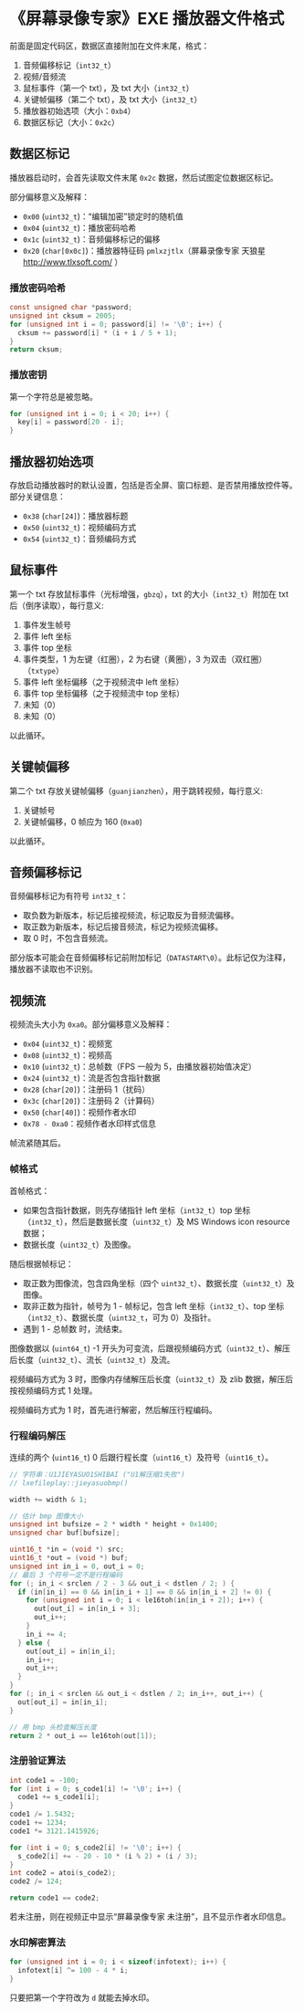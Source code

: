 # 《屏幕录像专家》EXE 播放器文件格式

前面是固定代码区，数据区直接附加在文件末尾，格式：

1. 音频偏移标记（`int32_t`）
2. 视频/音频流
3. 鼠标事件（第一个 txt），及 txt 大小（`int32_t`）
4. 关键帧偏移（第二个 txt），及 txt 大小（`int32_t`）
5. 播放器初始选项（大小：`0xb4`）
6. 数据区标记（大小：`0x2c`）


## 数据区标记

播放器启动时，会首先读取文件末尾 `0x2c` 数据，然后试图定位数据区标记。

部分偏移意义及解释：

* `0x00` (`uint32_t`)：“编辑加密”锁定时的随机值
* `0x04` (`uint32_t`)：播放密码哈希
* `0x1c` (`uint32_t`)：音频偏移标记的偏移
* `0x20` (`char[0x0c]`)：播放器特征码 `pmlxzjtlx`（屏幕录像专家 天狼星 http://www.tlxsoft.com/ ）

### 播放密码哈希

```c
const unsigned char *password;
unsigned int cksum = 2005;
for (unsigned int i = 0; password[i] != '\0'; i++) {
  cksum += password[i] * (i + i / 5 + 1);
}
return cksum;
```

### 播放密钥

第一个字符总是被忽略。

```c
for (unsigned int i = 0; i < 20; i++) {
  key[i] = password[20 - i];
}
```

## 播放器初始选项

存放启动播放器时的默认设置，包括是否全屏、窗口标题、是否禁用播放控件等。部分关键信息：

* `0x38` (`char[24]`)：播放器标题
* `0x50` (`uint32_t`)：视频编码方式
* `0x54` (`uint32_t`)：音频编码方式


## 鼠标事件

第一个 txt 存放鼠标事件（光标增强，`gbzq`），txt 的大小（`int32_t`）附加在 txt 后（倒序读取），每行意义:

1. 事件发生帧号
2. 事件 left 坐标
3. 事件 top 坐标
4. 事件类型，1 为左键（红圈），2 为右键（黄圈），3 为双击（双红圈）（`txtype`）
5. 事件 left 坐标偏移（之于视频流中 left 坐标）
6. 事件 top 坐标偏移（之于视频流中 top 坐标）
7. 未知（0）
8. 未知（0）

以此循环。


## 关键帧偏移

第二个 txt 存放关键帧偏移（`guanjianzhen`），用于跳转视频，每行意义:

1. 关键帧号
2. 关键帧偏移，0 帧应为 160 (`0xa0`)

以此循环。


## 音频偏移标记

音频偏移标记为有符号 `int32_t`：

* 取负数为新版本，标记后接视频流，标记取反为音频流偏移。
* 取正数为新版本，标记后接音频流，标记为视频流偏移。
* 取 0 时，不包含音频流。

部分版本可能会在音频偏移标记前附加标记（`DATASTART\0`）。此标记仅为注释，播放器不读取也不识别。


## 视频流

视频流头大小为 `0xa0`。部分偏移意义及解释：

* `0x04` (`uint32_t`)：视频宽
* `0x08` (`uint32_t`)：视频高
* `0x10` (`uint32_t`)：总帧数（FPS 一般为 5，由播放器初始值决定）
* `0x24` (`uint32_t`)：流是否包含指针数据
* `0x28` (`char[20]`)：注册码 1（扰码）
* `0x3c` (`char[20]`)：注册码 2（计算码）
* `0x50` (`char[40]`)：视频作者水印
* `0x78 - 0xa0`：视频作者水印样式信息

帧流紧随其后。

### 帧格式

首帧格式：
* 如果包含指针数据，则先存储指针 left 坐标（`int32_t`）top 坐标（`int32_t`），然后是数据长度（`uint32_t`）及 MS Windows icon resource 数据；
* 数据长度（`uint32_t`）及图像。

随后根据帧标记：

* 取正数为图像流，包含四角坐标（四个 `uint32_t`）、数据长度（`uint32_t`）及图像。
* 取非正数为指针，帧号为 1 - 帧标记，包含 left 坐标（`int32_t`）、top 坐标（`int32_t`）、数据长度（`uint32_t`，可为 0）及指针。
* 遇到 1 - 总帧数 时，流结束。

图像数据以 (`uint64_t`) -1 开头为可变流，后跟视频编码方式（`uint32_t`）、解压后长度（`uint32_t`）、流长（`uint32_t`）及流。

视频编码方式为 3 时，图像内存储解压后长度（`uint32_t`）及 zlib 数据，解压后按视频编码方式 1 处理。

视频编码方式为 1 时，首先进行解密，然后解压行程编码。

### 行程编码解压

连续的两个 (`uint16_t`) 0 后跟行程长度（`uint16_t`）及符号（`uint16_t`）。

```c
// 字符串：U1JIEYASUO1SHIBAI ("U1解压缩1失败")
// lxefileplay::jieyasuobmp()

width += width & 1;

// 估计 bmp 图像大小
unsigned int bufsize = 2 * width * height + 0x1400;
unsigned char buf[bufsize];

uint16_t *in = (void *) src;
uint16_t *out = (void *) buf;
unsigned int in_i = 0, out_i = 0;
// 最后 3 个符号一定不是行程编码
for (; in_i < srclen / 2 - 3 && out_i < dstlen / 2; ) {
  if (in[in_i] == 0 && in[in_i + 1] == 0 && in[in_i + 2] != 0) {
    for (unsigned int i = 0; i < le16toh(in[in_i + 2]); i++) {
      out[out_i] = in[in_i + 3];
      out_i++;
    }
    in_i += 4;
  } else {
    out[out_i] = in[in_i];
    in_i++;
    out_i++;
  }
}
for (; in_i < srclen && out_i < dstlen / 2; in_i++, out_i++) {
  out[out_i] = in[in_i];
}

// 用 bmp 头检查解压长度
return 2 * out_i == le16toh(out[1]);
```

### 注册验证算法

```c
int code1 = -100;
for (int i = 0; s_code1[i] != '\0'; i++) {
  code1 += s_code1[i];
}
code1 /= 1.5432;
code1 += 1234;
code1 *= 3121.1415926;

for (int i = 0; s_code2[i] != '\0'; i++) {
  s_code2[i] += - 20 - 10 * (i % 2) + (i / 3);
}
int code2 = atoi(s_code2);
code2 /= 124;

return code1 == code2;
```

若未注册，则在视频正中显示“屏幕录像专家 未注册”，且不显示作者水印信息。

### 水印解密算法

```c
for (unsigned int i = 0; i < sizeof(infotext); i++) {
  infotext[i] ^= 100 - 4 * i;
}
```

只要把第一个字符改为 `d` 就能去掉水印。
